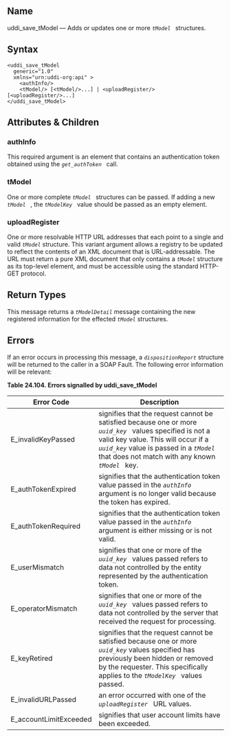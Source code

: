 <div>

<div>

</div>

<div>

## Name

uddi_save_tModel — Adds or updates one or more *`tModel `* structures.

</div>

<div>

## Syntax

``` screen
<uddi_save_tModel
  generic="1.0"
  xmlns="urn:uddi-org:api" >
    <authInfo/>
    <tModel/> [<tModel/>...] | <uploadRegister/> [<uploadRegister/>...]
</uddi_save_tModel>
```

</div>

<div>

## Attributes & Children

<div>

### authInfo

This required argument is an element that contains an authentication
token obtained using the *`get_authToken `* call.

</div>

<div>

### tModel

One or more complete *`tModel `* structures can be passed. If adding a
new *`tModel `* , the *`tModelKey `* value should be passed as an empty
element.

</div>

<div>

### uploadRegister

One or more resolvable HTTP URL addresses that each point to a single
and valid *`tModel`* structure. This variant argument allows a registry
to be updated to reflect the contents of an XML document that is
URL-addressable. The URL must return a pure XML document that only
contains a *`tModel`* structure as its top-level element, and must be
accessible using the standard HTTP-GET protocol.

</div>

</div>

<div>

## Return Types

This message returns a *`tModelDetail`* message containing the new
registered information for the effected *`tModel`* structures.

</div>

<div>

## Errors

If an error occurs in processing this message, a *`dispositionReport`*
structure will be returned to the caller in a SOAP Fault. The following
error information will be relevant:

<div>

**Table 24.104. Errors signalled by uddi_save_tModel**

<div>

| Error Code                                             | Description                                                                                                                                                                                                                                        |
|--------------------------------------------------------|----------------------------------------------------------------------------------------------------------------------------------------------------------------------------------------------------------------------------------------------------|
| <span class="errorcode">E_invalidKeyPassed </span>     | signifies that the request cannot be satisfied because one or more *`uuid_key `* values specified is not a valid key value. This will occur if a *`uuid_key`* value is passed in a *`tModel `* that does not match with any known *`tModel `* key. |
| <span class="errorcode">E_authTokenExpired </span>     | signifies that the authentication token value passed in the *`authInfo `* argument is no longer valid because the token has expired.                                                                                                               |
| <span class="errorcode">E_authTokenRequired </span>    | signifies that the authentication token value passed in the *`authInfo `* argument is either missing or is not valid.                                                                                                                              |
| <span class="errorcode">E_userMismatch </span>         | signifies that one or more of the *`uuid_key `* values passed refers to data not controlled by the entity represented by the authentication token.                                                                                                 |
| <span class="errorcode">E_operatorMismatch </span>     | signifies that one or more of the *`uuid_key `* values passed refers to data not controlled by the server that received the request for processing.                                                                                                |
| <span class="errorcode">E_keyRetired </span>           | signifies that the request cannot be satisfied because one or more *`uuid_key`* values specified has previously been hidden or removed by the requester. This specifically applies to the *`tModelKey `* values passed.                            |
| <span class="errorcode">E_invalidURLPassed </span>     | an error occurred with one of the *`uploadRegister `* URL values.                                                                                                                                                                                  |
| <span class="errorcode">E_accountLimitExceeded </span> | signifies that user account limits have been exceeded.                                                                                                                                                                                             |

</div>

</div>

  

</div>

</div>
